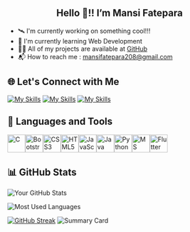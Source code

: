 <h2 align="center">Hello 👋!! I’m Mansi Fatepara </h2>

- 🛰️ I'm currently working on something cool!!!
- 🌱 I'm currently learning Web Development
- 👩‍💻 All of my projects are available at [GitHub](https://github.com/mansifatepara209)
- 📬 How to reach me : mansifatepara208@gmail.com


## 🌐 Let's Connect with Me
[![My Skills](https://skillicons.dev/icons?i=gmail&theme=light)](mailto:mansifatepara208@gmail.com)
[![My Skills](https://skillicons.dev/icons?i=linkedin&theme=light)](https://www.linkedin.com/in/mansi-fatepara-2ab4582a9/)
[![My Skills](https://skillicons.dev/icons?i=twitter&theme=light)](https://x.com/mansi_fatepara)


## 🔧 Languages and Tools
<img src="https://cdn.jsdelivr.net/gh/devicons/devicon/icons/c/c-original.svg" alt="C" width="40" height="40"/><img src="https://cdn.jsdelivr.net/gh/devicons/devicon/icons/bootstrap/bootstrap-original.svg" alt="Bootstrap" width="40" height="40"/><img src="https://cdn.jsdelivr.net/gh/devicons/devicon/icons/css3/css3-original.svg" alt="CSS3" width="40" height="40"/><img src="https://cdn.jsdelivr.net/gh/devicons/devicon/icons/html5/html5-original.svg" alt="HTML5" width="40" height="40"/><img src="https://cdn.jsdelivr.net/gh/devicons/devicon/icons/javascript/javascript-original.svg" alt="JavaScript" width="40" height="40"/><img src="https://cdn.jsdelivr.net/gh/devicons/devicon/icons/java/java-original.svg" alt="Java" width="40" height="40"/><img src="https://cdn.jsdelivr.net/gh/devicons/devicon/icons/python/python-original.svg" alt="Python" width="40" height="40"/><img src="https://cdn.jsdelivr.net/gh/devicons/devicon/icons/microsoftsqlserver/microsoftsqlserver-plain.svg" alt="MS SQL" width="40" height="40"/><img src="https://cdn.jsdelivr.net/gh/devicons/devicon/icons/flutter/flutter-original.svg" alt="Flutter" width="40" height="40"/>

## 📊 GitHub Stats

![Your GitHub Stats](https://github-readme-stats.vercel.app/api?username=mansifatepara209&show_icons=true&theme=default)

![Most Used Languages](https://github-profile-summary-cards.vercel.app/api/cards/most-commit-language?username=mansifatepara209&theme=default)

[![GitHub Streak](https://streak-stats.demolab.com/?user=yourusername&theme=default)](https://git.io/streak-stats)
![Summary Card](https://github-profile-summary-cards.vercel.app/api/cards/profile-details?username=mansifatepara209&theme=default)


<!---
mansifatepara209/mansifatepara209 is a ✨ special ✨ repository because its `README.md` (this file) appears on your GitHub profile.
You can click the Preview link to take a look at your changes.
--->
